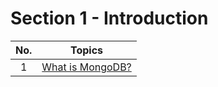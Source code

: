 # Section 1 - Introduction

| **No.** |                 **Topics**                  |
| :-----: | :-----------------------------------------: |
|    1    | [What is MongoDB? ](<./What is MongoDB.md>) |
